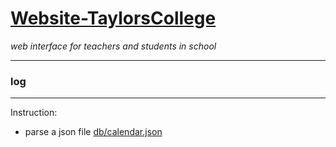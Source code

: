 # [Website-TaylorsCollege](https://messizqin.github.io/Website-TaylorsCollege/)

*web interface for teachers and students in school*

<hr >

### log

<hr >

Instruction:

* parse a json file [db/calendar.json](db/calendar.json)
